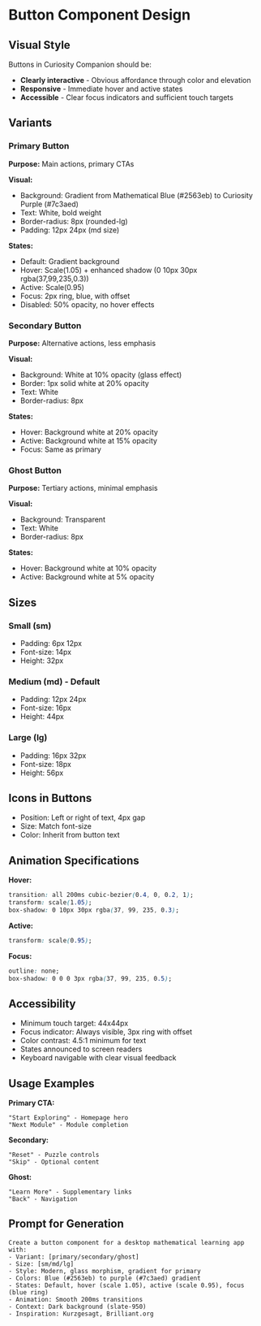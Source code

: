 # Button Component Design

## Visual Style

Buttons in Curiosity Companion should be:
- **Clearly interactive** - Obvious affordance through color and elevation
- **Responsive** - Immediate hover and active states
- **Accessible** - Clear focus indicators and sufficient touch targets

## Variants

### Primary Button
**Purpose:** Main actions, primary CTAs

**Visual:**
- Background: Gradient from Mathematical Blue (#2563eb) to Curiosity Purple (#7c3aed)
- Text: White, bold weight
- Border-radius: 8px (rounded-lg)
- Padding: 12px 24px (md size)

**States:**
- Default: Gradient background
- Hover: Scale(1.05) + enhanced shadow (0 10px 30px rgba(37,99,235,0.3))
- Active: Scale(0.95)
- Focus: 2px ring, blue, with offset
- Disabled: 50% opacity, no hover effects

### Secondary Button
**Purpose:** Alternative actions, less emphasis

**Visual:**
- Background: White at 10% opacity (glass effect)
- Border: 1px solid white at 20% opacity
- Text: White
- Border-radius: 8px

**States:**
- Hover: Background white at 20% opacity
- Active: Background white at 15% opacity
- Focus: Same as primary

### Ghost Button
**Purpose:** Tertiary actions, minimal emphasis

**Visual:**
- Background: Transparent
- Text: White
- Border-radius: 8px

**States:**
- Hover: Background white at 10% opacity
- Active: Background white at 5% opacity

## Sizes

### Small (sm)
- Padding: 6px 12px
- Font-size: 14px
- Height: 32px

### Medium (md) - Default
- Padding: 12px 24px
- Font-size: 16px
- Height: 44px

### Large (lg)
- Padding: 16px 32px
- Font-size: 18px
- Height: 56px

## Icons in Buttons

- Position: Left or right of text, 4px gap
- Size: Match font-size
- Color: Inherit from button text

## Animation Specifications

**Hover:**
```css
transition: all 200ms cubic-bezier(0.4, 0, 0.2, 1);
transform: scale(1.05);
box-shadow: 0 10px 30px rgba(37, 99, 235, 0.3);
```

**Active:**
```css
transform: scale(0.95);
```

**Focus:**
```css
outline: none;
box-shadow: 0 0 0 3px rgba(37, 99, 235, 0.5);
```

## Accessibility

- Minimum touch target: 44x44px
- Focus indicator: Always visible, 3px ring with offset
- Color contrast: 4.5:1 minimum for text
- States announced to screen readers
- Keyboard navigable with clear visual feedback

## Usage Examples

**Primary CTA:**
```
"Start Exploring" - Homepage hero
"Next Module" - Module completion
```

**Secondary:**
```
"Reset" - Puzzle controls
"Skip" - Optional content
```

**Ghost:**
```
"Learn More" - Supplementary links
"Back" - Navigation
```

## Prompt for Generation

```
Create a button component for a desktop mathematical learning app with:
- Variant: [primary/secondary/ghost]
- Size: [sm/md/lg]
- Style: Modern, glass morphism, gradient for primary
- Colors: Blue (#2563eb) to purple (#7c3aed) gradient
- States: Default, hover (scale 1.05), active (scale 0.95), focus (blue ring)
- Animation: Smooth 200ms transitions
- Context: Dark background (slate-950)
- Inspiration: Kurzgesagt, Brilliant.org
```
